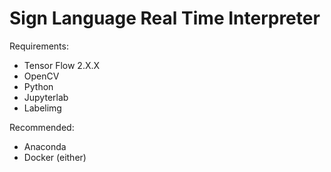# Sign Language Real Time Interpreter 
Requirements:
* Tensor Flow 2.X.X
* OpenCV
* Python
* Jupyterlab
* Labelimg

Recommended:
* Anaconda
* Docker (either)
